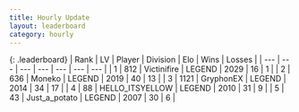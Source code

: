 ```yaml
---
title: Hourly Update
layout: leaderboard
category: hourly
---
```


{: .leaderboard}
| Rank | LV | Player | Division | Elo | Wins | Losses |
| --- | --- | --- | --- | --- | --- | --- |
| <span data-change="0">1</span> | 812 | <span title="ID: 112242">Victinifire</span> | LEGEND | <span data-change="0">2029</span> | <span data-change="0">16</span> | <span data-change="0">1</span> |
| <span data-change="0">2</span> | 636 | <span title="ID: 142708">Moneko</span> | LEGEND | <span data-change="0">2019</span> | <span data-change="0">40</span> | <span data-change="0">13</span> |
| <span data-change="0">3</span> | 1121 | <span title="ID: 315148">GryphonEX</span> | LEGEND | <span data-change="0">2014</span> | <span data-change="0">34</span> | <span data-change="0">17</span> |
| <span data-change="0">4</span> | 88 | <span title="ID: 528147">HELLO_ITSYELLOW</span> | LEGEND | <span data-change="0">2010</span> | <span data-change="0">31</span> | <span data-change="0">9</span> |
| <span data-change="1">5</span> | 43 | <span title="ID: 236861">Just_a_potato</span> | LEGEND | <span data-change="5">2007</span> | <span data-change="1">30</span> | <span data-change="0">6</span> |
